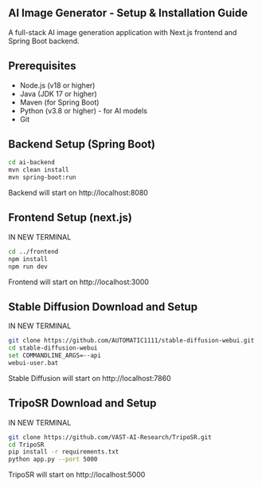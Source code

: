 ## AI Image Generator - Setup & Installation Guide
A full-stack AI image generation application with Next.js frontend and Spring Boot backend.


## Prerequisites

- Node.js (v18 or higher)
- Java (JDK 17 or higher)
- Maven (for Spring Boot)
- Python (v3.8 or higher) - for AI models
- Git



## Backend Setup (Spring Boot)

```bash
cd ai-backend
mvn clean install
mvn spring-boot:run
```

Backend will start on http://localhost:8080



## Frontend Setup (next.js)

IN NEW TERMINAL
```bash
cd ../frontend
npm install
npm run dev
```

Frontend will start on http://localhost:3000



## Stable Diffusion Download and Setup

IN NEW TERMINAL
```bash
git clone https://github.com/AUTOMATIC1111/stable-diffusion-webui.git
cd stable-diffusion-webui
set COMMANDLINE_ARGS=--api
webui-user.bat
```

Stable Diffusion will start on http://localhost:7860



## TripoSR Download and Setup

IN NEW TERMINAL
```bash
git clone https://github.com/VAST-AI-Research/TripoSR.git
cd TripoSR
pip install -r requirements.txt
python app.py --port 5000
```

TripoSR will start on http://localhost:5000
